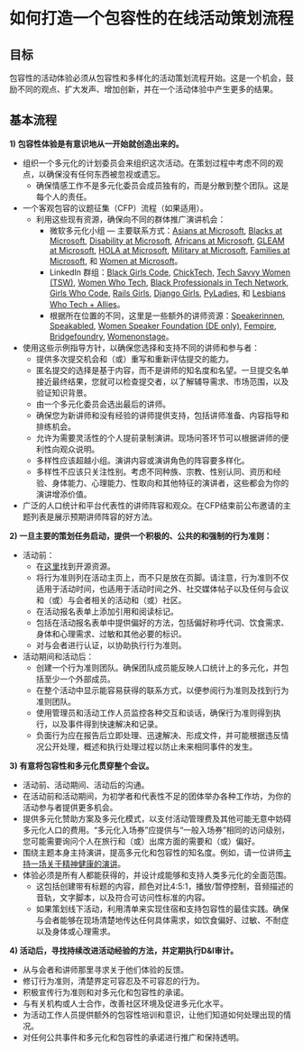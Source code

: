 # 如何打造一个包容性的在线活动策划流程

## 目标 
包容性的活动体验必须从包容性和多样化的活动策划流程开始。这是一个机会，鼓励不同的观点、扩大发声、增加创新，并在一个活动体验中产生更多的结果。

## 基本流程 
**1) 包容性体验是有意识地从一开始就创造出来的。** 

  * 组织一个多元化的计划委员会来组织这次活动。在策划过程中考虑不同的观点，以确保没有任何东西被忽视或遗忘。
    * 确保情感工作不是多元化委员会成员独有的，而是分散到整个团队。这是每个人的责任。
  * 一个客观包容的议题征集（CFP）流程（如果适用）。
    * 利用这些现有资源，确保向不同的群体推广演讲机会：
      * 微软多元化小组 — 主要联系方式：[Asians at Microsoft](mailto:dili@microsoft.com), [Blacks at Microsoft](mailto:melindm@microsoft.com), [Disability at Microsoft](mailto:andypalm@microsoft.com), [Africans at Microsoft](mailto:jomusamb@microsoft.com), [GLEAM at Microsoft](mailto:nboyd@microsoft.com), [HOLA at Microsoft](mailto:dimarti@microsoft.com), [Military at Microsoft](mailto:brhuntin@microsoft.com), [Families at Microsoft](mailto:jestum@microsoft.com), 和 [Women at Microsoft](mailto:kath@microsoft.com)。
      * LinkedIn 群组：[Black Girls Code](https://www.linkedin.com/company/black-girls-code/people/), [ChickTech](https://www.linkedin.com/company/chicktech/people/), [Tech Savvy Women (TSW)](https://www.linkedin.com/groups/124180/), [Women Who Tech](https://www.linkedin.com/company/women-who-tech/), [Black Professionals in Tech Network](https://www.linkedin.com/company/bptn/), [Girls Who Code](https://www.linkedin.com/school/girlswhocode/), [Rails Girls](https://www.linkedin.com/company/rails-girls/), [Django Girls](https://www.linkedin.com/company/django-girls/), [PyLadies](https://www.linkedin.com/groups/3984711/), 和 [Lesbians Who Tech + Allies](https://www.linkedin.com/company/lesbians-who-tech/)。
      * 根据所在位置的不同，这里是一些额外的讲师资源：[Speakerinnen](https://speakerinnen.org/), [Speakabled](https://www.speakabled.com/), [Women Speaker Foundation (DE only)](https://women-speaker-foundation.jimdo.com/), [Fempire](https://github.com/fempire), [Bridgefoundry](https://bridgefoundry.org/), [Womenonstage](https://www.womenonstage.net/)。
  * 使用这些示例指导方针，以确保您选择和支持不同的讲师和参与者：
      * 提供多次提交机会和（或）重写和重新评估提交的能力。
      * 匿名提交的选择是基于内容，而不是讲师的知名度和名望。一旦提交名单接近最终结果，您就可以检查提交者，以了解辅导需求、市场范围，以及验证知识背景。
      * 由一个多元化委员会选出最后的讲师。
      * 确保您为新讲师和没有经验的讲师提供支持，包括讲师准备、内容指导和排练机会。
      * 允许为需要灵活性的个人提前录制演讲。现场问答环节可以根据讲师的便利性向观众说明。
      * 多样性应该超越小组。演讲内容或演讲角色的阵容要多样化。
      * 多样性不应该只关注性别。考虑不同种族、宗教、性别认同、资历和经验、身体能力、心理能力、性取向和其他特征的演讲者，这些都会为你的演讲增添价值。
  * 广泛的人口统计和平台代表性的讲师阵容和观众。在CFP结束前公布邀请的主题列表是展示预期讲师阵容的好方法。

**2) 一旦主要的策划任务启动，提供一个积极的、公共的和强制的行为准则：**

  * 活动前： 
    * 在[这里](./virtual-event-code-of-conduct.md)找到开源资源。
    * 将行为准则列在活动主页上，而不只是放在页脚。请注意，行为准则不仅适用于活动时间，也适用于活动时间之外、社交媒体帖子以及任何与会议和（或）与会者相关的活动和（或）社区。
    * 在活动报名表单上添加引用和阅读标记。
    * 包括在活动报名表单中提供偏好的方法，包括偏好称呼代词、饮食需求、身体和心理需求、过敏和其他必要的标识。
    * 对与会者进行认证，以协助执行行为准则。
  * 活动期间和活动后：
    * 创建一个行为准则团队。确保团队成员能反映人口统计上的多元化，并包括至少一个外部成员。
    * 在整个活动中显示能容易获得的联系方式，以便参阅行为准则及找到行为准则团队。
    * 使用管理员和活动工作人员监控各种交互和谈话，确保行为准则得到执行，以及事件得到快速解决和记录。
    * 负面行为应在报告后立即处理、迅速解决、形成文件，并可能根据违反情况公开处理，概述和执行处理过程以防止未来相同事件的发生。

**3) 有意将包容性和多元化贯穿整个会议。**

  * 活动前、活动期间、活动后的沟通。
  * 在活动前和活动期间，为初学者和代表性不足的团体举办各种工作坊，为你的活动参与者提供更多机会。
  * 提供多元化赞助方案及多元化模式，以支付活动管理费及其他可能无意中妨碍多元化人口的费用。“多元化入场券”应提供与“一般入场券”相同的访问级别，您可能需要询问个人在旅行和（或）出席方面的需要和（或）偏好。
  * 围绕主题本身主持演讲，提高多元化和包容性的知名度。例如，请一位讲师[主持一场关于精神健康的演讲](http://mhprompt.org/)。
  * 体验必须是所有人都能获得的，并设计成能够和支持人类多元化的全面范围。
    * 这包括创建带有标题的内容，颜色对比4:5:1，播放/暂停控制，音频描述的音轨，文字脚本，以及符合可访问性标准的内容。
    * 如果策划线下活动，利用清单来实现住宿和支持包容性的最佳实践。确保与会者能够在现场清楚地传达任何具体需求，如饮食偏好、过敏、不耐症以及身体或心理需求。

**4) 活动后，寻找持续改进活动经验的方法，并定期执行D&I审计。**

  * 从与会者和讲师那里寻求关于他们体验的反馈。
  * 修订行为准则，清楚界定可容忍及不可容忍的行为。
  * 积极宣传行为准则和对多元化和包容性的承诺。
  * 与有关机构或人士合作，改善社区环境及促进多元化水平。
  * 为活动工作人员提供额外的包容性培训和意识，让他们知道如何处理出现的情况。
  * 对任何公共事件和多元化和包容性的承诺进行推广和保持透明。
